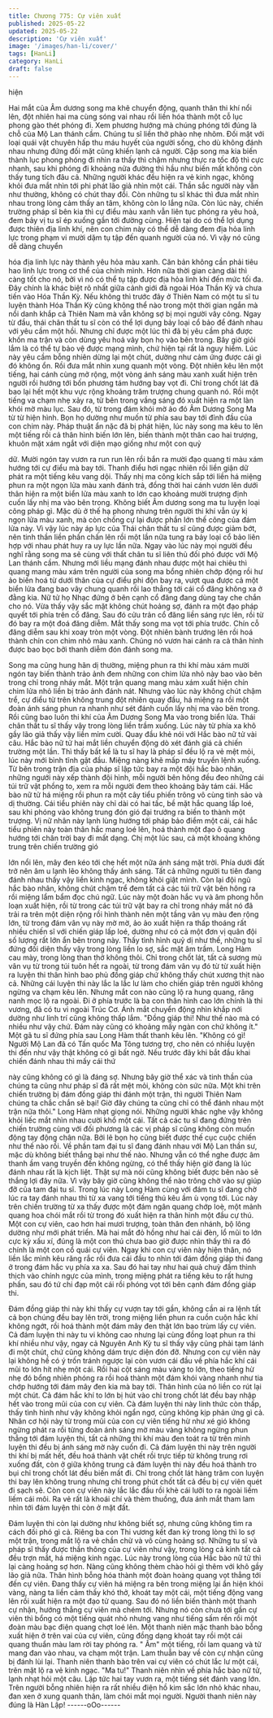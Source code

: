 ```yaml
---
title: Chương 775: Cự viên xuất
published: 2025-05-22
updated: 2025-05-22
description: 'Cự viên xuất'
image: '/images/han-li/cover/'
tags: [HanLi]
category: HanLi
draft: false
---
```


hiện

Hai mắt của Âm dương song ma khẽ chuyển động, quanh thân thi
khí nổi lên, đột nhiên hai ma cùng sóng vai nhau rồi liền hóa
thành một cỗ lục phong gào thét phóng đi.
Xem phương hướng mà chúng phóng tới đúng là chỗ của Mộ Lan
thánh cầm.
Chúng tu sĩ liền thở phào nhẹ nhõm. Đối mặt với loại quái vật
chuyên hấp thu máu huyết của người sống, cho dù không đánh
nhau nhưng đứng đối mặt cũng khiến lạnh cả người.
Cặp song ma kia biến thành lục phong phóng đi nhìn ra thấy thì
chậm nhưng thực ra tốc độ thì cực nhanh, sau khi phóng đi
khoảng nửa đường thì hầu như biến mất không còn thấy tung tích
đâu cả.
Những người khác đều hiện ra vẻ kinh ngạc, không khỏi đưa mắt
nhìn tới phi phát lão giả nhìn một cái.
Thần sắc người này vẫn như thường, không có chút thay đổi.
Còn những tu sĩ khác thì đưa mắt nhìn nhau trong lòng cảm thấy
an tâm, không còn lo lắng nữa.
Còn lúc này, chiến trường pháp sĩ bên kia thì cự điểu màu xanh
vẫn liên tục phóng ra yêu hoả, đem bảy vị tu sĩ ép xuống gần tới
đường cùng.
Hiện tại do có thể lợi dụng được thiên địa linh khí, nên con chim
này có thể dễ dàng đem địa hỏa linh lực trong phạm vi mười dặm
tụ tập đến quanh người của nó. Vì vậy nó cũng dễ dàng chuyển

hóa địa linh lực này thành yêu hỏa màu xanh. Căn bản không cần
phải tiêu hao linh lực trong cơ thể của chính mình. Hơn nữa thời
gian càng dài thì càng tốt cho nó, bởi vì nó có thể tụ tập được địa
hỏa linh khí đến mức tối đa.
Đây chính là khác biệt rõ nhất giữa cảnh giới đã ngoài Hóa Thần
Kỳ và chưa tiến vào Hóa Thần Kỳ.
Nếu không thì trước đây ở Thiên Nam có một tu sĩ tu luyện thành
Hóa Thần Kỳ cũng không thể nào trong một thời gian ngắn mà nổi
danh khắp cả Thiên Nam mà vẫn không sợ bị mọi người vây
công.
Ngay từ đầu, thái chân thất tu sĩ còn có thể lợi dụng bảy loại cổ
bảo để đánh nhau với yêu cầm một hồi. Nhưng chỉ được một lúc
thì đã bị yêu cầm phá được khốn ma trận và còn dùng yêu hoả
vây bọn họ vào bên trong.
Bây giờ giỏi lắm là có thể tự bảo vệ được mạng mình, chứ hiện
tại rất là nguy hiểm.
Lúc này yêu cầm bỗng nhiên dừng lại một chút, dường như cảm
ứng được cái gì đó không ổn. Rồi đưa mắt nhìn xung quanh một
vòng.
Đột nhiên kêu lên một tiếng, hai cánh cùng mở rộng, một vòng
ánh sáng màu xanh xuất hiện trên người rồi hướng tới bốn
phương tám hướng bay vọt đi. Chỉ trong chốt lát đã bao lại hết
một khu vực rộng khoảng trăm trượng chung quanh nó.
Rồi một tiếng va chạm nhẹ xảy ra, từ bên trong vầng sáng đó xuất
hiện ra một làn khói mờ màu lục.
Sau đó, từ trong đám khói mờ ảo đó Âm Dương Song Ma từ từ
hiện hình. Bọn họ dường như muốn từ phía sau bay tới đỉnh đầu
của con chim này.
Pháp thuật ẩn nặc đã bị phát hiện, lúc này song ma kêu to lên một
tiếng rồi cả thân hình biến lớn lên, biến thành một thân cao hai
trượng, khuôn mặt xám ngắt với diện mạo giống như một con quỷ

dữ. Mười ngón tay vươn ra run run lên rồi bắn ra mười đạo quang
ti màu xám hướng tới cự điểu mà bay tới.
Thanh điểu hơi ngạc nhiên rồi liền giận dữ phát ra một tiếng kêu
vang dội. Thấy nhị ma công kích sắp tới liền há miệng phun ra
một ngọn lửa màu xanh đánh trả, đồng thời hai cánh vươn lên
dưới thân hiện ra một biển lửa màu xanh to lớn cao khoảng mười
trượng định cuốn lấy nhị ma vào bên trong.
Không biết Âm dương song ma tu luyện loại công pháp gì. Mặc
dù ở thế hạ phong nhưng trên người thi khí vẫn úy kị ngọn lửa
màu xanh, mà còn chống cự lại được phần lớn thế công của đám
lửa này.
Vì vậy lúc này áp lực của Thái chân thất tu sĩ cũng được giảm
bớt, nên tinh thần liền phấn chấn lên rồi một lần nữa tung ra bảy
loại cổ bảo liên hợp với nhau phát huy ra uy lực lần nữa.
Ngay vào lúc này mọi người đều nghĩ rằng song ma sẽ cùng với
thất chân tu sĩ liên thủ đối phó được với Mộ Lan thánh cầm.
Nhưng mới liều mạng đánh nhau được một hai chiêu thì quang
mang màu xám trên người của song ma bổng nhiên chớp động
rồi hư ảo biến hoá từ dưới thân của cự điểu phi độn bay ra, vượt
qua được cả một biển lửa đang bao vây chung quanh rồi lao
thẳng tới cái cổ đăng không xa ở đằng kia.
Nữ tử họ Nhạc đứng ở bên cạnh cổ đăng đang dùng tay che chắn
cho nó. Vừa thấy vậy sắc mặt không chút hoảng sợ, đánh ra một
đạo pháp quyết tới phía trên cổ đăng.
Sau đó cửu trản cổ đăng liền sáng rực lên, rồi từ đó bay ra một
đoá đăng diễm.
Mắt thấy song ma vọt tới phía trước. Chín cỗ đăng diễm sau khi
xoay tròn một vòng. Đột nhiên bành trướng lên rồi hoá thành chín
con chim nhỏ màu xanh.
Chúng nó vươn hai cánh ra cả thân hình được bao bọc bởi thanh
diễm đón đánh song ma.

Song ma cũng hung hãn dị thường, miệng phun ra thi khí màu
xám mười ngón tay biến thành trảo ảnh đem những con chim lửa
nhỏ này bao vào bên trong chỉ trong nháy mắt.
Một trận quang mang màu xám xuất hiện chín chim lửa nhỏ liền bị
trảo ảnh đánh nát.
Nhưng vào lúc này không chút chậm trể, cự điểu từ trên không
trung đột nhiên quay đầu, há miệng ra rồi một đoàn ánh sáng
phun ra nhanh như sét đánh cuốn lấy nhị ma vào bên trong. Rồi
cũng bao luôn thi khí của Âm Dương Song Ma vào trong biển lửa.
Thái chân thất tu sĩ thấy vậy trong lòng liền trầm xuống.
Lúc này từ phía xa khô gầy lão giả thấy vậy liền mỉm cười. Quay
đầu khẻ nói với Hắc bào nữ tử vài câu.
Hắc bào nữ tử hai mắt liền chuyển động dò xét đánh giá cả chiến
trường một lần. Thì thấy bất kể là tu sĩ hay là pháp sĩ đều lộ ra vẻ
mệt mỏi, lúc này mới bình tĩnh gật đầu.
Miệng nàng khẽ mấp máy truyền lệnh xuống.
Từ bên trong trận địa của pháp sĩ lập tức bay ra một đội hắc bào
nhân, những ngưới này xếp thành đội hình, mỗi người bên hông
đều đeo những cái túi trữ vật phồng to, xem ra mỗi người đem
theo khoảng bảy tám cái.
Hắc bào nữ tử há miệng rồi phun ra một cây tiểu phiến trông vô
cùng tinh sảo và dị thường.
Cái tiểu phiên này chỉ dài có hai tấc, bề mặt hắc quang lấp loé,
sau khi phóng vào không trung đón gió đại trướng ra biến to
thành một trượng.
Vị nữ nhân này lạnh lùng hướng tới pháp bảo điểm một cái, cái
hắc tiểu phiên này toàn thân hắc mang loé lên, hoá thành một đạo
ô quang hướng tới chân trời bay đi mất dạng.
Chị một lúc sau, cả một khoảng không trung trên chiến trường gió

lớn nổi lên, mây đen kéo tới che hết một nữa ánh sáng mặt trời.
Phía dưới đất trở nên âm u lạnh lẽo không thấy ánh sáng.
Tất cả những người tu tiên đang đánh nhau thấy vậy liền kinh
ngạc, không khỏi giật mình.
Còn lại đội ngũ hắc bào nhân, không chút chậm trể đem tất cả
các túi trữ vật bên hông ra rồi miệng lẩm bẩm đọc chú ngữ.
Lúc này một đoàn hắc vụ và âm phong hỗn loạn xuất hiện, rồi từ
trong các túi trữ vật bay ra chỉ trong nháy mắt nó đã trải ra trên
một diện rộng rồi hình thành nên một tầng vân vụ màu đen rộng
lớn, từ trong đám vân vụ này mờ mờ, ảo ảo xuất hiện ra thấp
thoáng rất nhiều chiến sĩ với chiến giáp lấp loé, dường như có cả
một đơn vị quân đội số lượng rất lớn ẩn bên trong này.
Thấy tình hình quỷ dị như thế, những tu sĩ đứng đối diện thấy vậy
trong lòng liền lo sợ, sắc mặt âm trầm.
Long Hàm cau mày, trong lòng than thở không thôi.
Chỉ trong chốt lát, tất cả sương mù vân vụ từ trong túi tuôn hết ra
ngoài, từ trong đám vân vụ đó từ từ xuất hiện ra luyện thi thân
hình bao phủ đồng giáp chứ không thấy chút xương thịt nào cả.
Những cái luyện thi này lắc la lắc lư làm cho chiến giáp trên
người không ngừng va chạm kêu lên. Nhưng mắt con nào cũng lộ
ra hung quang, răng nanh mọc lộ ra ngoài. Đi ở phía trước là ba
con thân hình cao lớn chính là thi vương, đã có tu vi ngoài Trúc
Cơ. Ánh mắt chuyển động nhìn khắp nới dường như linh trí cũng
không thấp lắm.
"Đồng giáp thi! Như thế nào mà có nhiều như vậy chứ. Đám này
cũng có khoảng mấy ngàn con chứ không ít." Một gã tu sĩ đứng
phía sau Long Hàm thất thanh kêu lên.
"Không có gì! Người Mộ Lan đã có Tấn quốc Ma Tông tương trợ,
cho nên có nhiều luyện thi đến như vậy thật không có gì bất ngờ.
Nếu trước đây khi bắt đầu khai chiến đánh nhau thì mấy cái thứ

này cũng không có gì là đáng sợ. Nhưng bây giờ thể xác và tinh
thần của chúng ta cũng như pháp sĩ đã rất mệt mỏi, không còn
sức nữa. Một khi trên chiến trường bị đám đồng giáp thi đánh một
trận, thì người Thiên Nam chúng ta chắc chắn sẽ bại! Giờ đây
chúng ta cũng chỉ có thể đánh nhau một trận nữa thôi." Long Hàm
nhạt giọng nói.
Những người khác nghe vậy không khỏi liếc mắt nhìn nhau cười
khổ một cái.
Tất cả các tu sĩ đang đứng trên chiến trường cùng với đối
phương là các vị pháp sĩ cũng không còn muốn động tay động
chân nữa. Bởi lẽ bọn họ cũng biết được thế cục cuộc chiến như
thế nào rồi.
Về phần tam đại tu sĩ đang đánh nhau với Mộ Lan thần sư, mặc
dù không biết thắng bại như thế nào. Nhưng vẫn có thể nghe
được âm thanh ầm vang truyền đến không ngừng, có thể thấy
hiện giờ đang là lúc đánh nhau rất là kịch liệt. Thật sự mà nói
cũng không biết được bên nào sẽ thắng lợi đây nữa. Vì vậy bây
giờ cũng không thể nào trông chờ vào sự giúp đỡ của tam đại tu
sĩ.
Trong lúc này Long Hàm cùng với đám tu sĩ đang chờ lúc ra tay
đánh nhau thì từ xa vang tới tiếng thú kêu ầm ù vọng tới. Lúc này
trên chiến trường từ xa thấy được một đám ngân quang chớp loè,
một mảnh quang hoa chói mắt rồi từ trong đó xuất hiện ra thân
hình một đầu cự thú.
Một con cự viên, cao hơn hai mươi trượng, toàn thân đen nhánh,
bộ lông dường như mới phát triển. Mà hai mắt đỏ hồng như hai
cái đèn, lổ mũi to lớn cực kỳ xấu xí, đúng là một con thú chưa bao
giờ được nhìn thấy thì ra đó chính là một con cổ quái cự viên.
Ngay khi con cự viên này hiện thân, nó liền lắc mình kêu răng rắc
rồi đưa cái đầu to nhìn tới đám đồng giáp thi đang ở trong đám
hắc vụ phía xa xa. Sau đó hai tay như hai quả chuỳ đấm thình
thịch vào chính ngực của mình, trong miệng phát ra tiếng kêu to
rất hưng phấn, sau đó tứ chi đạp một cái rồi phóng vọt tới bên
cạnh đám đồng giáp thi.

Đám đồng giáp thi này khi thấy cự vượn tay tới gần, không cần ai
ra lệnh tất cả bọn chúng đều bay lên trời, trong miệng liền phun ra
cuồn cuộn hắc khí không ngớt, rồi hoá thành một đám mây đen
thật lớn bao trùm lấy cự viên.
Cả đám luyện thi này tu vi không cao nhưng lại cùng đồng loạt
phun ra thi khí nhiều như vậy, ngay cả Nguyên Anh Kỳ tu sĩ thấy
vậy cũng phải tạm lánh đi một chút, chứ cũng không dám trực
diện đón đỡ.
Nhưng con cự viên này lại không hề có ý trốn tránh ngược lại còn
vươn cái đầu về phía hắc khí cái mũi to lớn hít nhẹ một cái.
Rồi hai cột sáng màu vàng to lớn, theo tiếng hừ nhẹ đó bổng
nhiên phóng ra rồi hoá thành một đám khói vàng nhanh như tia
chớp hướng tới đám mây đen kia mà bay tới.
Thân hình của nó liền co rút lại một chút. Cả đám hắc khí to lớn bị
hút vào chỉ trong chốt lát đều bay nhập hết vào trong mũi của con
cự viên.
Cà đám luyện thi này linh thức còn thấp, thấy tình hình như vậy
không khỏi ngẩn ngơ, cũng không kịp phản ứng gì cả.
Nhân cơ hội này từ trong mũi của con cự viên tiếng hừ như xé gió
không ngừng phát ra rồi từng đoàn ánh sáng mờ màu vàng không
ngừng phun thẳng tới đám luyện thi, tất cả những thi khí màu đen
toát ra từ trên mình luyện thi đều bị ánh sáng mờ này cuốn đi.
Cả đám luyện thi này trên người thi khí bị mất hết, đều hoá thành
vật chết rồi trực tiếp từ không trung rơi xuống đất, còn ở giữa
không trung cả đám luyện thi này đều hoá thành tro bụi chỉ trong
chốt lát đều biến mất đi.
Chỉ trong chốt lát hàng trăm con luyện thi bay lên không trung
nhưng chỉ trong phút chốt tất cả đều bị cự viên quét đi sạch sẽ.
Còn con cự viên này lắc lắc đầu rồi khè cái lưỡi to ra ngoài liếm
liếm cái môi. Ra vẻ rất là khoái chí và thèm thuồng, đưa ánh mắt
tham lam nhìn tới đám luyện thi còn ở mặt đất.

Đám luyện thi còn lại dường như không biết sợ, nhưng cũng
không tìm ra cách đối phó gì cả. Riêng ba con Thi vương kết đan
kỳ trong lòng thì lo sợ một trận, trong mắt lộ ra vẻ chần chừ và vô
cùng hoảng sợ.
Những tu sĩ và pháp sĩ thấy được thần thông của cự viên như
vậy, trong lòng cả kinh tất cả đều trợn mắt, há miệng kinh ngạc.
Lúc này trong lòng của Hắc bào nữ tử thì lại càng hoảng sợ hơn.
Nàng cũng không thèm chào hỏi gì thêm với khô gầy lão giả nữa.
Thân hình bỗng hóa thành một đoàn hoàng quang vọt thẳng tới
đến cự viên. Đang thấy cự viên há miệng ra bên trong miệng lại
ẩn hiện khói vàng, nàng ta liền cảm thấy khó thở, khoát tay một
cái, một tiếng động vang lên rồi xuất hiện ra một đạo tử quang.
Sau đó nó liền biến thành một thanh cự nhận, hướng thẳng cự
viên mà chém tới.
Nhưng nó còn chưa tới gần cự viên thì bổng có một tiếng quát
nhỏ nhưng vang như tiếng sấm rền rồi một đoàn màu bạc điện
quang chợt loé lên. Một thanh niên mặc thanh bào bỗng xuất hiện
ở trên vai của cự viên, cũng đồng dạng khoát tay rồi một cái
quang thuẩn màu lam rời tay phóng ra.
" Ầm" một tiếng, rồi lam quang và tử mang đan vào nhau, va
chạm một trận. Lam thuẫn bay về còn cự nhận cũng bị đánh lùi
lại. Thanh niên thanh bào trên vai cự viên có chút lắc lư một cái,
trên mặt lộ ra vẻ kinh ngạc.
"Ma tu!" Thanh niên nhìn về phía hắc bào nữ tử, lạnh nhạt hỏi một
câu.
Lập tức hai tay vươn ra, một tiếng sét đánh vang lớn. Trên người
bỗng nhiên hiện ra rất nhiều điện hồ kim sắc lớn nhỏ khác nhau,
đan xen ở xung quanh thân, làm chói mắt mọi người.
Người thanh niên này đúng là Hàn Lập!
------oOo------
